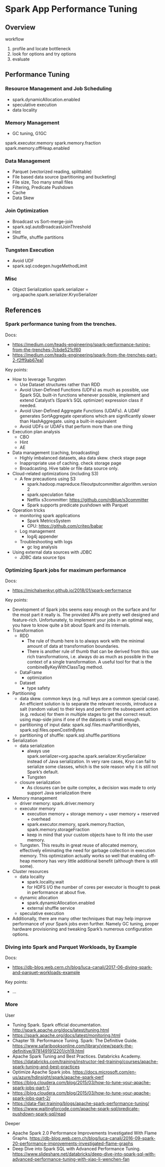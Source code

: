 # Spark App Performance Tuning

## Overview
workflow
1. profile and locate bottleneck
2. look for options and try options
3. evaluate

## Performance Tuning

### Resource Management and Job Scheduling
* spark.dynamicAllocation.enabled
* speculative execution
* data locality

### Memory Management
* GC tuning, G1GC

spark.executor.memory
spark.memory.fraction
spark.memory.offHeap.enabled

### Data Management
* Parquet (vectorized reading, splittable)
* File based data source (partitioning and bucketing)
* File size, Too many small files
* Filtering, Predicate Pushdown
* Cache
* Data Skew

### Join Optimization
* Broadcast vs Sort-merge-join
* spark.sql.autoBroadcastJoinThreshold
* Hint
* Shuffle, shuffle partitions

### Tungsten Execution
* Avoid UDF
* spark.sql.codegen.hugeMethodLimit


### Misc
* Object Serialization
spark.serializer = org.apache.spark.serializer.KryoSerializer

## References

### Spark performance tuning from the trenches. 
Docs:

* https://medium.com/teads-engineering/spark-performance-tuning-from-the-trenches-7cbde521cf60
* https://medium.com/teads-engineering/spark-from-the-trenches-part-2-f2ff9ab67ea1

Key points:

* How to leverage Tungsten
  * Use Dataset structures rather than RDD
  * Avoid User-Defined Functions (UDFs) as much as possible, use Spark SQL built-in functions 
    whenever possible, implement and extend Catalyst’s (Spark’s SQL optimizer) expression class if
    needed.
  * Avoid User-Defined Aggregate Functions (UDAFs). A UDAF generates SortAggregate operations which
    are significantly slower than HashAggregate. using a built-in equivalent
  * Avoid UDFs or UDAFs that perform more than one thing
* Execution plan analysis
  * CBO
  * Hint
  * AE
* Data management (caching, broadcasting)
  * Highly imbalanced datasets, aka data skew. check stage page
  * Inappropriate use of caching. check storage page
  * Broadcasting. Hive table or file data source only.
* Cloud-related optimizations (including S3)
  * A few precautions using S3
    * spark.hadoop.mapreduce.fileoutputcommitter.algorithm.version 2
    * spark.speculation false
    * Netflix s3committer: https://github.com/rdblue/s3committer
    * Spark supports predicate pushdown with Parquet
* Operation tricks
  * monitoring spark applications
    * Spark MetricsSystem
    * CPU: https://github.com/criteo/babar
  * Log management
    * log4j appender
  * Troubleshooting with logs
    * gc log analysis
* Using external data sources with JDBC
  * JDBC data source tips

### Optimizing Spark jobs for maximum performance
Docs:

* https://michalsenkyr.github.io/2018/01/spark-performance

Key points:

* Development of Spark jobs seems easy enough on the surface and for the most part it really is. The
  provided APIs are pretty well designed and feature-rich. Unfortunately, to implement your jobs in
  an optimal way, you have to know quite a bit about Spark and its internals.
* Transformation
  * RDD
    * The rule of thumb here is to always work with the minimal amount of data at transformation boundaries.
    * There is another rule of thumb that can be derived from this: use rich transformations, i.e.
      always do as much as possible in the context of a single transformation. A useful tool for
      that is the combineByKeyWithClassTag method.
  * DataFrame
    * optimization
  * Dataset
    * type safety
* Partitioning
  * data skew. common keys (e.g. null keys are a common special case). An efficient solution is to
    separate the relevant records, introduce a salt (random value) to their keys and perform the
    subsequent action (e.g. reduce) for them in multiple stages to get the correct result. using
    map-side joins if one of the datasets is small enough.
  * partitioning of input data: spark.sql.files.maxPartitionBytes, spark.sql.files.openCostInBytes
  * partitioning of shuffle: spark.sql.shuffle.partitions
* Serialization
  * data serialization
    * always use spark.serializer=org.apache.spark.serializer.KryoSerializer instead of Java
      serialization. In very rare cases, Kryo can fail to serialize some classes, which is the sole
      reason why it is still not Spark’s default.
    * Tungsten
  * closure serialization
    * As closures can be quite complex, a decision was made to only support Java serialization there
* Memory management
  * driver memory: spark.driver.memory
  * executor memory
    * execution memory + storage memory + user memory + reserved + overhead
    * spark.executor.memory, spark.memory.fraction, spark.memory.storageFraction
    * keep in mind that your custom objects have to fit into the user memory.
  * Tungsten. This results in great reuse of allocated memory, effectively eliminating the need for
    garbage collection in execution memory. This optimization actually works so well that enabling
    off-heap memory has very little additional benefit (although there is still some).
* Cluster resources
  * data locality
    * spark.locality.wait
    * for HDFS I/O the number of cores per executor is thought to peak in performance at about five.
  * dynamic allocation
    * spark.dynamicAllocation.enabled
    * external shuffle service
  * speculative execution
* Additionally, there are many other techniques that may help improve performance of your Spark jobs
  even further. Namely GC tuning, proper hardware provisioning and tweaking Spark’s numerous
  configuration options.

### Diving into Spark and Parquet Workloads, by Example
Docs:

* https://db-blog.web.cern.ch/blog/luca-canali/2017-06-diving-spark-and-parquet-workloads-example

Key points:

* ...

### More
User
* Tuning Spark. Spark official documentation. http://spark.apache.org/docs/latest/tuning.html
* https://spark.apache.org/docs/latest/monitoring.html
* Chapter 19. Performance Tuning. Spark: The Definitive Guide. https://www.safaribooksonline.com/library/view/spark-the-definitive/9781491912201/ch19.html
* Apache Spark Tuning and Best Practices. Databricks Academy. https://databricks.com/training/instructor-led-training/courses/apache-spark-tuning-and-best-practices
* Optimize Apache Spark jobs. https://docs.microsoft.com/en-us/azure/hdinsight/spark/apache-spark-perf
* https://blog.cloudera.com/blog/2015/03/how-to-tune-your-apache-spark-jobs-part-1/
* https://blog.cloudera.com/blog/2015/03/how-to-tune-your-apache-spark-jobs-part-2/
* https://data-flair.training/blogs/apache-spark-performance-tuning/
* https://www.waitingforcode.com/apache-spark-sql/predicate-pushdown-spark-sql/read

Deeper
* Apache Spark 2.0 Performance Improvements Investigated With Flame Graphs. https://db-blog.web.cern.ch/blog/luca-canali/2016-09-spark-20-performance-improvements-investigated-flame-graphs
* Deep Dive into Spark SQL with Advanced Performance Tuning. https://www.slideshare.net/databricks/deep-dive-into-spark-sql-with-advanced-performance-tuning-with-xiao-li-wenchen-fan

